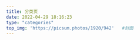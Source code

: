 ```yaml
---
title: 分类页
date: 2022-04-29 18:16:23
type: "categories"
top_img: 'https://picsum.photos/1920/942'	#封面
---
```

